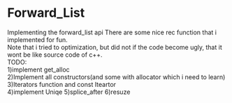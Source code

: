 # Forward_List
Implementing the forward_list api
There are some nice rec function that i implemented for fun.
<br>
Note that i tried to  optimization, but did not if the code become ugly, that it wont be like source code of c++.<br>
TODO: <br>
 1)implement get_alloc<br>
 2)Implement all constructors(and some with allocator which i need to learn)<br>
 3)Iterators function and const Iteartor<br>
4)implement Uniqe
5)splice_after
6)resuze
